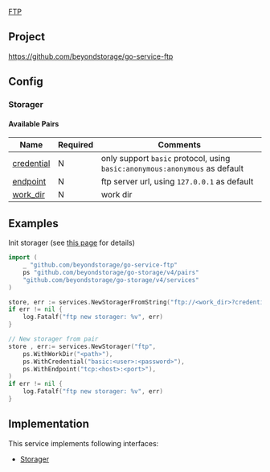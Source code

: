 [FTP](https://datatracker.ietf.org/doc/html/rfc959)

## Project

<https://github.com/beyondstorage/go-service-ftp>

## Config

### Storager

#### Available Pairs

| Name                               | Required | Comments       |
|------------------------------------|----------|----------------|
| [credential](../pairs/credential.md) | N        | only support `basic` protocol, using `basic:anonymous:anonymous` as default |
| [endpoint](../pairs/endpoint.md)   | N        | ftp server url, using `127.0.0.1` as default |
| [work_dir](../pairs/work_dir.md)   | N        | work dir       |

## Examples

Init storager (see [this page](../operations/index.md#how-to-initialize-a-servicerstorager) for details)

```go
import (
    _ "github.com/beyondstorage/go-service-ftp"
    ps "github.com/beyondstorage/go-storage/v4/pairs"
    "github.com/beyondstorage/go-storage/v4/services"
)

store, err := services.NewStoragerFromString("ftp://<work_dir>?credential=basic:<user>:<password>&endpoint=tcp:<host>:<port>")
if err != nil {
    log.Fatalf("ftp new storager: %v", err)
}

// New storager from pair
store , err:= services.NewStorager("ftp",
    ps.WithWorkDir("<path>"),
    ps.WithCredential("basic:<user>:<password>"),
    ps.WithEndpoint("tcp:<host>:<port>"),
)
if err != nil {
    log.Fatalf("ftp new storager: %v", err)
}
```

## Implementation

This service implements following interfaces:

- [Storager](../operations/storager/index.md)
